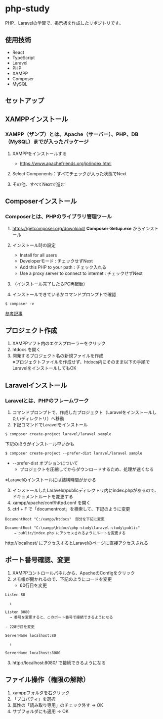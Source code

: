 # php-study
PHP、Laravelの学習で、掲示板を作成したリポジトリです。

## 使用技術
- React
- TypeScript
- Laravel
- PHP
- XAMPP
- Composer
- MySQL

## セットアップ

## XAMPPインストール

### XAMPP（ザンプ）とは、Apache（サーバー）、PHP、DB（MySQL）までが入ったパッケージ

1. XAMPPをインストールする
    - https://www.apachefriends.org/jp/index.html

2. Select Components：すべてチェックが入った状態でNext

3. その他、すべてNextで進む


## Composerインストール

### Composerとは、PHPのライブラリ管理ツール

1. https://getcomposer.org/download/ __Composer-Setup.exe__ からインストール

2. インストール時の設定
    - Install for all users
    - Developerモード : チェックせずNext
    - Add this PHP to your path : チェック入れる
    - Use a proxy server to connect to internet : チェックせずNext

3. （インストール完了したらPC再起動）

4. インストールできているかコマンドプロンプトで確認

```
$ composer -v
```

[参考記事](https://qiita.com/sano1202/items/6021856b70e4f8d3dc3d)


## プロジェクト作成
1. XAMPPソフト内のエクスプローラーをクリック
2. htdocs を開く
3. 開発するプロジェクト名の新規ファイルを作成  
    ※プロジェクトファイルを作成せず、htdocs内にそのまま以下の手順でLaravelをインストールしてもOK


## Laravelインストール

### Laravelとは、PHPのフレームワーク

1. コマンドプロンプトで、作成したプロジェクト（Laravelをインストールしたいディレクトリ）へ移動
2. 下記コマンドでLaravelをインストール

```
$ composer create-project laravel/laravel sample
```  

下記のほうがインストール早いかも

```
$ composer create-project --prefer-dist laravel/laravel sample
```

- --prefer-dist オプションについて
    - プロジェクトを圧縮してからダウンロードするため、処理が速くなる  

※Laravelのインストールには結構時間がかかる

3. インストールしたLaravelのpublicディレクトリ内にindex.phpがあるので、ドキュメントルートを変更する
4. xampp/apache/conf/httpd.conf を開く
5. ctrl + F で「documentroot」を検索して、下記のように変更

```
DocumentRoot "C:/xampp/htdocs"　部分を下記に変更

DocumentRoot "C:\xampp\htdocs\php-study\laravel-study\public"
    → public/index.php にアクセスされるようにルートを変更する
```

http://localhost/ にアクセスするとLaravelのページに直接アクセスされる


## ポート番号確認、変更
1. XAMPPコントロールパネルから、ApacheのConfigをクリック
2. メモ帳が開かれるので、下記のようにコードを変更
    - 60行目を変更

```
Listen 80

  ↓

Listen 8080
  → 番号を変更すると、このポート番号で接続できるようになる
```

    - 228行目を変更

```
ServerName localhost:80

  ↓

ServerName localhost:8080
```

3. http://localhost:8080/ で接続できるようになる


## ファイル操作（権限の解除）
1. xamppフォルダを右クリック
2. 「プロパティ」を選択
3. 属性の「読み取り専用」のチェック外す → OK
4. サブフォルダにも適用 → OK
